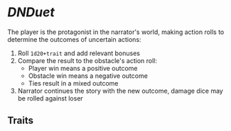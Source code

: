 # _DNDuet_

The player is the protagonist in the narrator's world, making action rolls to determine the outcomes of uncertain actions:

1. Roll `1d20+trait` and add relevant bonuses
2. Compare the result to the obstacle's action roll:
    - Player win means a positive outcome
    - Obstacle win means a negative outcome
    - Ties result in a mixed outcome
3. Narrator continues the story with the new outcome, damage dice may be rolled against loser

## Traits